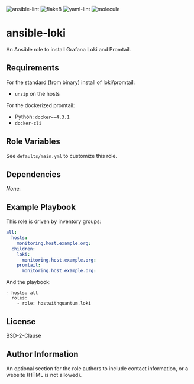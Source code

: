 ![ansible-lint](https://github.com/hostwithquantum/ansible-loki/workflows/ansible-lint/badge.svg) ![flake8](https://github.com/hostwithquantum/ansible-loki/workflows/flake8/badge.svg) ![yaml-lint](https://github.com/hostwithquantum/ansible-loki/workflows/yaml-lint/badge.svg) ![molecule](https://github.com/hostwithquantum/ansible-loki/workflows/molecule/badge.svg)

# ansible-loki

An Ansible role to install Grafana Loki and Promtail.

## Requirements

For the standard (from binary) install of loki/promtail:

 - `unzip` on the hosts

For the dockerized promtail:

 - Python: `docker==4.3.1`
 - `docker-cli`

## Role Variables

See `defaults/main.yml` to customize this role.

## Dependencies

_None._

## Example Playbook

This role is driven by inventory groups:

```yaml
all:
  hosts:
    monitoring.host.example.org:
  children:
    loki:
      monitoring.host.example.org:
    promtail:
      monitoring.host.example.org:
```

And the playbook:

```
- hosts: all
  roles:
    - role: hostwithquantum.loki
```

## License

BSD-2-Clause

## Author Information

An optional section for the role authors to include contact information, or a website (HTML is not allowed).
